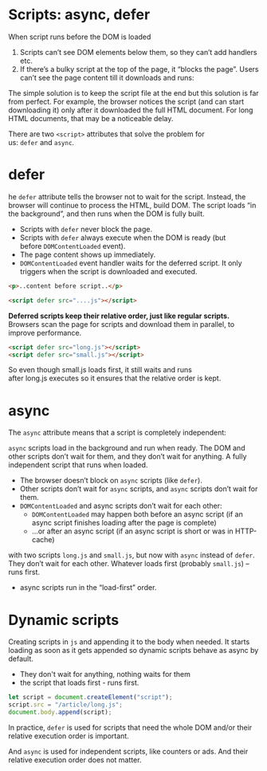 # Scripts: async, defer

When script runs before the DOM is loaded
1. Scripts can’t see DOM elements below them, so they can’t add handlers etc.
2. If there’s a bulky script at the top of the page, it “blocks the page”. Users can’t see the page content till it downloads and runs:

The simple solution is to keep the script file at the end but this solution is far from perfect. 
For example, the browser notices the script (and can start downloading it) only after it downloaded the full HTML document. For long HTML documents, that may be a noticeable delay.

There are two `<script>` attributes that solve the problem for us: `defer` and `async`.



# defer
he `defer` attribute tells the browser not to wait for the script. Instead, the browser will continue to process the HTML, build DOM. The script loads “in the background”, and then runs when the DOM is fully built.

- Scripts with `defer` never block the page.
- Scripts with `defer` always execute when the DOM is ready (but before `DOMContentLoaded` event).
- The page content shows up immediately.
- `DOMContentLoaded` event handler waits for the deferred script. It only triggers when the script is downloaded and executed.
```html
<p>..content before script..</p>

<script defer src="....js"></script>
```

**Deferred scripts keep their relative order, just like regular scripts.**
Browsers scan the page for scripts and download them in parallel, to improve performance. 

```html
<script defer src="long.js"></script>
<script defer src="small.js"></script>
```
So even though small.js loads first, it still waits and runs after long.js executes so it ensures that the relative order is kept.



# async

The `async` attribute means that a script is completely independent:

`async` scripts load in the background and run when ready. The DOM and other scripts don’t wait for them, and they don’t wait for anything. A fully independent script that runs when loaded. 

- The browser doesn’t block on `async` scripts (like `defer`).
- Other scripts don’t wait for `async` scripts, and `async` scripts don’t wait for them.
- `DOMContentLoaded` and async scripts don’t wait for each other:
    - `DOMContentLoaded` may happen both before an async script (if an async script finishes loading after the page is complete)
    - …or after an async script (if an async script is short or was in HTTP-cache)


with two scripts `long.js` and `small.js`, but now with `async` instead of `defer`. They don’t wait for each other. Whatever loads first (probably `small.js`) – runs first.
- async scripts run in the “load-first” order.



# Dynamic scripts
Creating scripts in `js` and appending it to the body when needed.
It starts loading as soon as it gets appended so dynamic scripts behave as async by default.
* They don't wait for anything, nothing waits for them
* the script that loads first - runs first.

```js
let script = document.createElement("script");
script.src = "/article/long.js";
document.body.append(script);
```





In practice, `defer` is used for scripts that need the whole DOM and/or their relative execution order is important.

And `async` is used for independent scripts, like counters or ads. And their relative execution order does not matter.